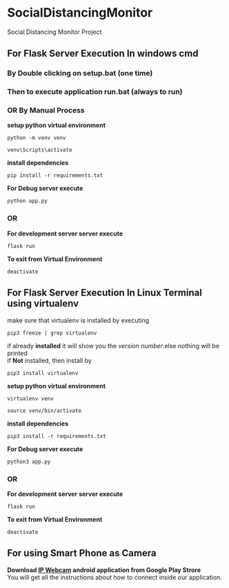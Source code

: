 # SocialDistancingMonitor
Social Distancing Monitor Project

## For Flask Server Execution In windows cmd

### By Double clicking on setup.bat (one time)

### Then to execute application run.bat (always to run)

### OR By Manual Process

**setup python virtual environment**

```
python -m venv venv

venv\Scripts\activate
```

**install dependencies**
```
pip install -r requirements.txt
```

**For Debug server execute**
```
python app.py
```

### OR

**For development server server execute**
```
flask run
```

**To exit from Virtual Environment**
```
deactivate
```

## For Flask Server Execution In Linux Terminal using virtualenv
make sure that virtualenv is installed by executing
```
pip3 freeze | grep virtualenv
```
if already **installed** it will show you the *version number*.else nothing will be printed <br />
if **Not** installed, then install by 
```
pip3 install virtualenv
```

**setup python virtual environment**

```
virtualenv venv

source venv/bin/activate
```

**install dependencies**
```
pip3 install -r requirements.txt
```

**For Debug server execute**
```
python3 app.py
```

### OR

**For development server server execute**
```
flask run
```

**To exit from Virtual Environment**
```
deactivate
```

## For using Smart Phone as Camera
**Download [IP Webcam](https://play.google.com/store/apps/details?id=com.pas.webcam&hl=en_IN) android application from Google Play Strore** <br />
You will get all the instructions about how to connect inside our application.
